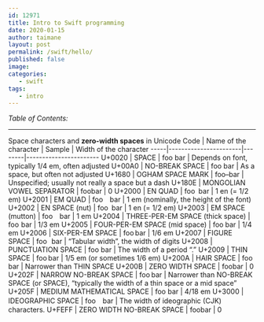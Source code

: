 ```yaml
---
id: 12971
title: Intro to Swift programming
date: 2020-01-15
author: taimane
layout: post
permalink: /swift/hello/
published: false
image: 
categories:
   - swift
tags:
   - intro
---
```

_Table of Contents:_


---


Space characters and **zero-width spaces** in Unicode
Code | Name of the character | Sample | Width of the character
-----|-----------------------|--------|-----------------------
U+0020 | SPACE | foo bar | Depends on font, typically 1/4 em, often adjusted
U+00A0 | NO-BREAK SPACE | foo bar | As a space, but often not adjusted
U+1680 | OGHAM SPACE MARK | foo bar | Unspecified; usually not really a space but a dash
U+180E | MONGOLIAN VOWEL SEPARATOR | foo᠎bar | 0
U+2000 | EN QUAD | foo bar | 1 en (= 1/2 em)
U+2001 | EM QUAD | foo bar | 1 em (nominally, the height of the font)
U+2002 | EN SPACE (nut) | foo bar | 1 en (= 1/2 em)
U+2003 | EM SPACE (mutton) | foo bar | 1 em
U+2004 | THREE-PER-EM SPACE (thick space) | foo bar | 1/3 em
U+2005 | FOUR-PER-EM SPACE (mid space) | foo bar | 1/4 em
U+2006 | SIX-PER-EM SPACE | foo bar | 1/6 em
U+2007 | FIGURE SPACE | foo bar | “Tabular width”, the width of digits
U+2008 | PUNCTUATION SPACE | foo bar | The width of a period “.”
U+2009 | THIN SPACE | foo bar | 1/5 em (or sometimes 1/6 em)
U+200A | HAIR SPACE | foo bar | Narrower than THIN SPACE
U+200B | ZERO WIDTH SPACE | foo​bar | 0
U+202F | NARROW NO-BREAK SPACE | foo bar | Narrower than NO-BREAK SPACE (or SPACE), “typically the width of a thin space or a mid space”
U+205F | MEDIUM MATHEMATICAL SPACE | foo bar | 4/18 em
U+3000 | IDEOGRAPHIC SPACE | foo　bar | The width of ideographic (CJK) characters.
U+FEFF | ZERO WIDTH NO-BREAK SPACE | foo﻿bar | 0
